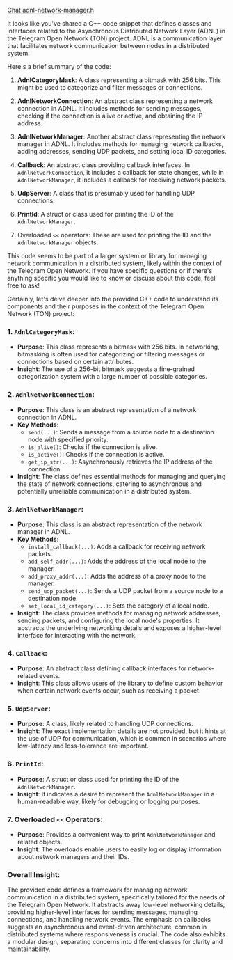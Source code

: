 [Chat adnl-network-manager.h](https://chat.openai.com/c/ee2551c8-caff-4d48-b25f-f6722654474d)

It looks like you've shared a C++ code snippet that defines classes and interfaces related to the Asynchronous Distributed Network Layer (ADNL) in the Telegram Open Network (TON) project. ADNL is a communication layer that facilitates network communication between nodes in a distributed system.

Here's a brief summary of the code:

1. **AdnlCategoryMask**: A class representing a bitmask with 256 bits. This might be used to categorize and filter messages or connections.

2. **AdnlNetworkConnection**: An abstract class representing a network connection in ADNL. It includes methods for sending messages, checking if the connection is alive or active, and obtaining the IP address.

3. **AdnlNetworkManager**: Another abstract class representing the network manager in ADNL. It includes methods for managing network callbacks, adding addresses, sending UDP packets, and setting local ID categories.

4. **Callback**: An abstract class providing callback interfaces. In `AdnlNetworkConnection`, it includes a callback for state changes, while in `AdnlNetworkManager`, it includes a callback for receiving network packets.

5. **UdpServer**: A class that is presumably used for handling UDP connections.

6. **PrintId**: A struct or class used for printing the ID of the `AdnlNetworkManager`.

7. Overloaded `<<` operators: These are used for printing the ID and the `AdnlNetworkManager` objects.

This code seems to be part of a larger system or library for managing network communication in a distributed system, likely within the context of the Telegram Open Network. If you have specific questions or if there's anything specific you would like to know or discuss about this code, feel free to ask!

Certainly, let's delve deeper into the provided C++ code to understand its components and their purposes in the context of the Telegram Open Network (TON) project:

### 1. `AdnlCategoryMask`:
   - **Purpose**: This class represents a bitmask with 256 bits. In networking, bitmasking is often used for categorizing or filtering messages or connections based on certain attributes.
   - **Insight**: The use of a 256-bit bitmask suggests a fine-grained categorization system with a large number of possible categories.

### 2. `AdnlNetworkConnection`:
   - **Purpose**: This class is an abstract representation of a network connection in ADNL.
   - **Key Methods**:
      - `send(...)`: Sends a message from a source node to a destination node with specified priority.
      - `is_alive()`: Checks if the connection is alive.
      - `is_active()`: Checks if the connection is active.
      - `get_ip_str(...)`: Asynchronously retrieves the IP address of the connection.
   - **Insight**: The class defines essential methods for managing and querying the state of network connections, catering to asynchronous and potentially unreliable communication in a distributed system.

### 3. `AdnlNetworkManager`:
   - **Purpose**: This class is an abstract representation of the network manager in ADNL.
   - **Key Methods**:
      - `install_callback(...)`: Adds a callback for receiving network packets.
      - `add_self_addr(...)`: Adds the address of the local node to the manager.
      - `add_proxy_addr(...)`: Adds the address of a proxy node to the manager.
      - `send_udp_packet(...)`: Sends a UDP packet from a source node to a destination node.
      - `set_local_id_category(...)`: Sets the category of a local node.
   - **Insight**: The class provides methods for managing network addresses, sending packets, and configuring the local node's properties. It abstracts the underlying networking details and exposes a higher-level interface for interacting with the network.

### 4. `Callback`:
   - **Purpose**: An abstract class defining callback interfaces for network-related events.
   - **Insight**: This class allows users of the library to define custom behavior when certain network events occur, such as receiving a packet.

### 5. `UdpServer`:
   - **Purpose**: A class, likely related to handling UDP connections.
   - **Insight**: The exact implementation details are not provided, but it hints at the use of UDP for communication, which is common in scenarios where low-latency and loss-tolerance are important.

### 6. `PrintId`:
   - **Purpose**: A struct or class used for printing the ID of the `AdnlNetworkManager`.
   - **Insight**: It indicates a desire to represent the `AdnlNetworkManager` in a human-readable way, likely for debugging or logging purposes.

### 7. Overloaded `<<` Operators:
   - **Purpose**: Provides a convenient way to print `AdnlNetworkManager` and related objects.
   - **Insight**: The overloads enable users to easily log or display information about network managers and their IDs.

### Overall Insight:
The provided code defines a framework for managing network communication in a distributed system, specifically tailored for the needs of the Telegram Open Network. It abstracts away low-level networking details, providing higher-level interfaces for sending messages, managing connections, and handling network events. The emphasis on callbacks suggests an asynchronous and event-driven architecture, common in distributed systems where responsiveness is crucial. The code also exhibits a modular design, separating concerns into different classes for clarity and maintainability.
